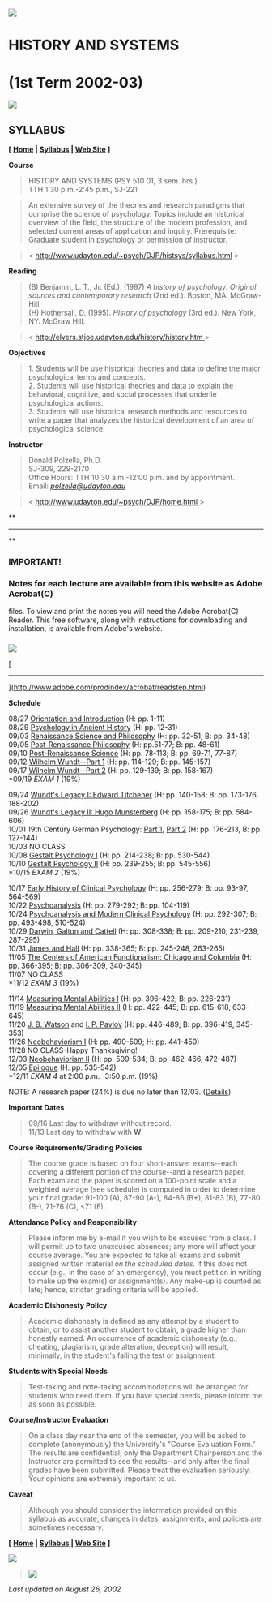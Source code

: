 # ![](../gifs/rainbow.gif)

# HISTORY AND SYSTEMS

# (1st Term 2002-03)

![](../gifs/rainbow.gif)

## SYLLABUS

**[** **[Home](../home.html) | [Syllabus](syllabus.html) | [Web
Site](http://elvers.stjoe.udayton.edu/history/history.htm) ]**

**Course**

> HISTORY AND SYSTEMS (PSY 510 01, 3 sem. hrs.)  
>  TTH 1:30 p.m.-2:45 p.m., SJ-221

>

> An extensive survey of the theories and research paradigms that comprise the
science of psychology. Topics include an historical overview of the field, the
structure of the modern profession, and selected current areas of application
and inquiry. Prerequisite: Graduate student in psychology or permission of
instructor.

>

> < <http://www.udayton.edu/~psych/DJP/histsys/syllabus.html> >

**Reading**

> (B) Benjamin, L. T., Jr. (Ed.). (1997) _A history of psychology: Original
sources and contemporary research_ (2nd ed.). Boston, MA: McGraw-Hill.  
>  (H) Hothersall, D. (1995). _History of psychology_ (3rd ed.). New York, NY:
McGraw Hill.

>

> < [http://elvers.stjoe.udayton.edu/history/history.htm
](http://elvers.stjoe.udayton.edu/history/history.htm)>

**Objectives**

> 1\. Students will be use historical theories and data to define the major
psychological terms and concepts.  
>  2\. Students will use historical theories and data to explain the
behavioral, cognitive, and social processes that underlie psychological
actions.  
>  3\. Students will use historical research methods and resources to write a
paper that analyzes the historical development of an area of psychological
science.

**Instructor**

> Donald Polzella, Ph.D.  
>  SJ-309, 229-2170  
>  Office Hours: TTH 10:30 a.m.-12:00 p.m. and by appointment.  
>  Email: _[polzella@udayton.edu](mailto:polzella@udayton.edu)_  
>

>

> < [http://www.udayton.edu/~psych/DJP/home.html
](http://www.udayton.edu/~psych/DJP/home.html)>

**

* * *

**

###  IMPORTANT!

### Notes for each lecture are available from this website as Adobe Acrobat(C)
files. To view and print the notes you will need the Adobe Acrobat(C) Reader.
This free software, along with instructions for downloading and installation,
is available from Adobe's website.

###
[![](../gifs/getacro.gif)](http://www.adobe.com/prodindex/acrobat/readstep.html)

[

* * *

](http://www.adobe.com/prodindex/acrobat/readstep.html)

**Schedule**

08/27 [Orientation and Introduction](pdfhs/hsintro.pdf) (H: pp. 1-11)  
08/29 [Psychology in Ancient History](pdfhs/hsancient.pdf) (H: pp. 12-31)  
09/03 [Renaissance Science and Philosophy](pdfhs/hsren.pdf) (H: pp. 32-51; B:
pp. 34-48)  
09/05 [Post-Renaissance Philosophy](pdfhs/hsprenp.pdf) (H: pp.51-77; B: pp.
48-61)  
09/10 [Post-Renaissance Science](pdfhs/hsprens.pdf) (H: pp. 78-113; B: pp.
69-71, 77-87)  
09/12 [Wilhelm Wundt--Part 1](pdfhs/hsWundt1.pdf) (H: pp. 114-129; B: pp.
145-157)  
09/17 [Wilhelm Wundt--Part 2](pdfhs/hsWundt2.pdf) (H: pp. 129-139; B: pp.
158-167)  
*09/19 _EXAM 1_ (19%)

09/24 [Wundt's Legacy I: Edward Titchener](pdfhs/hsTitch.pdf) (H: pp. 140-158;
B: pp. 173-176, 188-202)  
09/26 [Wundt's Legacy II: Hugo Munsterberg](pdfhs/hsMunster.pdf) (H: pp.
158-175; B: pp. 584-606)  
10/01 19th Century German Psychology: [Part 1](pdfhs/hsGerman1.pdf), [Part
2](pdfhs/hsGerman2.pdf) (H: pp. 176-213, B: pp. 127-144)  
10/03 NO CLASS  
10/08 [Gestalt Psychology I](pdfhs/hsGestalt1.pdf) (H: pp. 214-238; B: pp.
530-544)  
10/10 [Gestalt Psychology II](pdfhs/hsGestalt2.pdf) (H: pp. 239-255; B: pp.
545-556)  
*10/15 _EXAM 2_ (19%)

10/17 [Early History of Clinical Psychology](pdfhs/hsclinical.pdf) (H: pp.
256-279; B: pp. 93-97, 564-569)  
10/22 [Psychoanalysis](pdfhs/hsFreud1.pdf) (H: pp. 279-292; B: pp. 104-119)  
10/24 [Psychoanalysis and Modern Clinical Psychology](pdfhs/hsFreud2.pdf) (H:
pp. 292-307; B: pp. 493-498, 510-524)  
10/29 [Darwin, Galton and Cattell](pdfhs/hsDarwin.pdf) (H: pp. 308-338; B: pp.
209-210, 231-239, 287-295)  
10/31 [James and Hall](pdfhs/hsJames.pdf) (H: pp. 338-365; B: pp. 245-248,
263-265)  
11/05 [The Centers of American Functionalism: Chicago and
Columbia](pdfhs/hsfunction.pdf) (H: pp. 366-395; B: pp. 306-309, 340-345)  
11/07 NO CLASS  
*11/12 _EXAM 3_ (19%)

11/14 [Measuring Mental Abilities I](pdfhs/hsmeasure1.pdf) (H: pp. 396-422; B:
pp. 226-231)  
11/19 [Measuring Mental Abilities II](pdfhs/hsmeasure2.pdf) (H: pp. 422-445;
B: pp. 615-618, 633-645)  
11/20 [J. B. Watson](pdfhs/hsWatson.pdf) and [I. P.
Pavlov](pdfhs/hsPavlov.pdf) (H: pp. 446-489; B: pp. 396-419, 345-353)  
11/26 [Neobehaviorism I](pdfhs/hsbehavior1.pdf) (H: pp. 490-509; H: pp.
441-450)  
11/28 NO CLASS-Happy Thanksgiving!  
12/03 [Neobehaviorism II](pdfhs/hsbehavior2.pdf) (H: pp. 509-534; B: pp.
462-466, 472-487)  
12/05 [Epilogue](pdfhs/hsepilogue.pdf) (H: pp. 535-542)  
*12/11 _EXAM 4_ at 2:00 p.m. -3:50 p.m. (19%)

NOTE: A research paper (24%) is due no later than 12/03.
([Details](paper.html))

**Important Dates**

> 09/16 Last day to withdraw without record.  
>  11/13 Last day to withdraw with **W**.

**Course Requirements/Grading Policies**

> The course grade is based on four short-answer exams--each covering a
different portion of the course--and a research paper. Each exam and the paper
is scored on a 100-point scale and a weighted average (see schedule) is
computed in order to determine your final grade: 91-100 (A), 87-90 (A-), 84-86
(B+), 81-83 (B), 77-80 (B-), 71-76 (C), <71 (F).

**Attendance Policy and Responsibility**

> Please inform me by e-mail if you wish to be excused from a class. I will
permit up to two unexcused absences; any more will affect your course average.
You are expected to take all exams and submit assigned written material _on
the scheduled dates._ If this does not occur (e.g., in the case of an
emergency), you must petition in writing to make up the exam(s) or
assignment(s). Any make-up is counted as late; hence, stricter grading
criteria will be applied.

**Academic Dishonesty Policy**

> Academic dishonesty is defined as any attempt by a student to obtain, or to
assist another student to obtain, a grade higher than honestly earned. An
occurrence of academic dishonesty (e.g., cheating, plagiarism, grade
alteration, deception) will result, minimally, in the student's failing the
test or assignment.

**Students with Special Needs**

> Test-taking and note-taking accommodations will be arranged for students who
need them. If you have special needs, please inform me as soon as possible.

**Course/Instructor Evaluation**

> On a class day near the end of the semester, you will be asked to complete
(anonymously) the University's "Course Evaluation Form." The results are
confidential; only the Department Chairperson and the Instructor are permitted
to see the results--and only after the final grades have been submitted.
Please treat the evaluation seriously. Your opinions are extremely important
to us.

**Caveat**

> Although you should consider the information provided on this syllabus as
accurate, changes in dates, assignments, and policies are sometimes necessary.  
>

**[** **[Home](../home.html) | [Syllabus](syllabus.html) | [Web
Site](http://elvers.stjoe.udayton.edu/history/history.htm) ]**

![](../gifs/rainbow.gif)

> ![](../gifs/spinmill.gif)

_Last updated on August 26, 2002_

